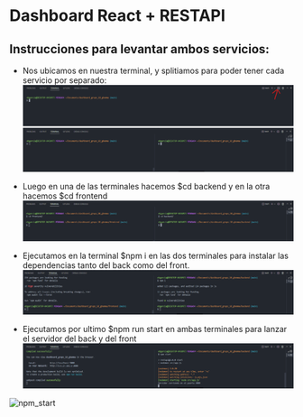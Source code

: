 # Dashboard React + RESTAPI

## Instrucciones para levantar ambos servicios:

- Nos ubicamos en nuestra terminal, y splitiamos para poder tener cada servicio por separado:<br> 
![splitTerminal](/assets/splitTerminal.png "Split Terminal")
![splitTerminal](/assets/splitTerminal_result.png "Split Terminal Result")

- Luego en una de las terminales hacemos $cd backend y en la otra hacemos $cd frontend<br>
![cd_front_back](/assets/cd_front_back.png "cd front and back")


- Ejecutamos en la terminal $npm i en las dos terminales para instalar las dependencias tanto del back como del front.<br>
![npm_i](/assets/npm_i.png "npm install")

- Ejecutamos por ultimo $npm run start en ambas terminales para lanzar el servidor del back y del front<br>
![npm_start](/assets/npm_start.png "npm start")



![npm_start](https://media.tenor.com/9eFnSCwAiXQAAAAC/gracias-vuelvan-prontos.gif "npm start")
